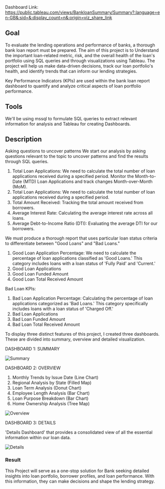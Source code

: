 Dashboard Link: https://public.tableau.com/views/BankloanSummary/Summary?:language=en-GB&:sid=&:display_count=n&:origin=viz_share_link

## Goal
To evaluate the lending operations and performance of banks,
a thorough bank loan report must be prepared. The aim of this project is to
Understand the important loan-related metric, risk, and the overall health of the loan's portfolio 
using SQL queries and through visualizations using Tableau.
The project will help us make data-driven decisions, track our loan portfolio's health, 
and identify trends that can inform our lending strategies.


Key Performance Indicators (KPIs) are used within the bank loan report dashboard to quantify and analyze critical aspects of loan portfolio performance.


## Tools

We'll be using mssql to formulate SQL queries to extract relevant information for analysis and Tableau for creating Dashboards.

## Description

Asking questions to uncover patterns
We start our analysis by asking questions relevant to the topic to uncover patterns and find the results through SQL queries.

1.	Total Loan Applications: We need to calculate the total number of loan applications received during a specified period.  Monitor the Month-to-Date (MTD) Loan Applications and track changes Month-over-Month (MoM).
2.	Total Loan Applications: We need to calculate the total number of loan applications received during a specified period.
3.	Total Amount Received: Tracking the total amount received from borrowers. 
4.	Average Interest Rate: Calculating the average interest rate across all loans.
5.	Average Debt-to-Income Ratio (DTI): Evaluating the average DTI for our borrowers. 

We must produce a thorough report that uses particular loan status criteria to differentiate between "Good Loans" and "Bad Loans."

1.	Good Loan Application Percentage: We need to calculate the percentage of loan applications classified as 'Good Loans.' This category includes loans with a loan status of 'Fully Paid' and 'Current.'
2.	Good Loan Applications
3.	Good Loan Funded Amount
4.	Good Loan Total Received Amount


Bad Loan KPIs:
1.	Bad Loan Application Percentage: Calculating the percentage of loan applications categorized as 'Bad Loans.' This category specifically includes loans with a loan status of 'Charged Off.'
2.	Bad Loan Applications
3.	Bad Loan Funded Amount 
4.	Bad Loan Total Received Amount



To display three distinct features of this project, I created three dashboards.
These are divided into summary, overview and detailed visualization.


 

DASHBOARD 1: SUMMARY

![Summary](https://github.com/riyaelizabethroy/Bank-Loan-Report_Project/assets/158080994/2f559a5d-58b1-4690-92c5-a77f74dfb1e8)


DASHBOARD 2: OVERVIEW

1. Monthly Trends by Issue Date (Line Chart)
2. Regional Analysis by State (Filled Map)
3. Loan Term Analysis (Donut Chart)
4. Employee Length Analysis (Bar Chart)
5. Loan Purpose Breakdown (Bar Chart)
6. Home Ownership Analysis (Tree Map)

![Overview](https://github.com/riyaelizabethroy/Bank-Loan-Report_Project/assets/158080994/d1fe8b02-9cee-40f7-b70f-2f0da851326d)


DASHBOARD 3: DETAILS

'Details Dashboard' that provides a consolidated view of all the essential information within our loan data.

![Details](https://github.com/riyaelizabethroy/Bank-Loan-Report_Project/assets/158080994/4949507e-fe56-4232-aaf4-432f7d2ef61d)


### Result

This Project will serve as a one-stop solution for Bank seeking detailed insights into loan portfolio, borrower profiles, and loan performance. With this information, they can make decisions and shape the lending strategy.

